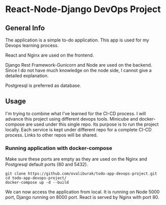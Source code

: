 # React-Node-Django DevOps Project

## General Info 
The application is a simple to-do application. This app is used for my Devops learning process.

React and Nginx are used on the frontend.

Django Rest Framework-Gunicorn and Node are used on the backend. Since I do not have much knowledge on the node side, I cannot give a detailed explanation.

Postgresql is preferred as database.

## Usage

I'm trying to combine what I've learned for the CI-CD process. I will advance this project using different devops tools. Minicube and docker-compose are used under this single repo. Its purpose is to run the project locally. Each service is kept under different repo for a complete CI-CD process. Links to other repos will be shared.

### Running application with docker-compose

Make sure these ports are empty as they are used on the Nginx and Postgresql default ports (80 and 5432).

```
git clone https://github.com/ovaliburak/todo-app-devops-project.git
cd todo-app-devops-project/
docker-compose up -d --build
```

We can now access the application from local. It is running on Node 5000 port, Django running on 8000 port. React is served by Nginx with port 80.
